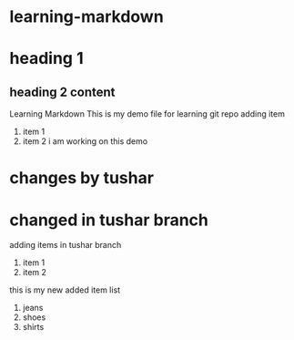 # learning-markdown
# heading 1
## heading 2 content
Learning Markdown
This is my demo file for learning git repo
adding item
1. item 1
2. item 2
i am working on this demo 
# changes by tushar

# changed in tushar branch
adding items in tushar branch
1. item 1
2. item 2

this is my new added item list
1. jeans
2. shoes
3. shirts